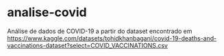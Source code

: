 # analise-covid
Análise de dados de COVID-19 a partir do dataset encontrado em https://www.kaggle.com/datasets/tohidkhanbagani/covid-19-deaths-and-vaccinations-dataset?select=COVID_VACCINATIONS.csv
